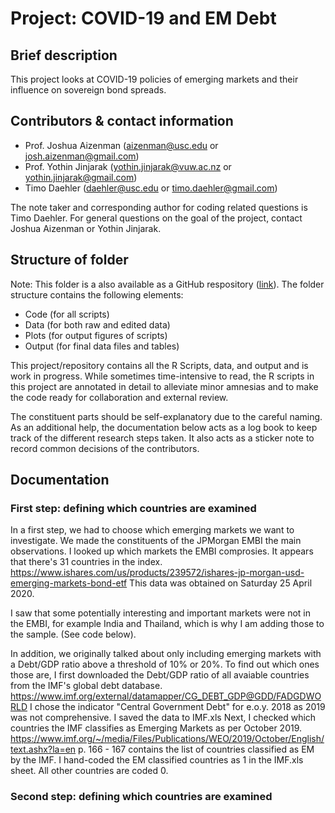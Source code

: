 # Project: COVID-19 and EM Debt

## Brief description
This project looks at COVID-19 policies of emerging markets and their influence on sovereign bond spreads. 


## Contributors & contact information
* Prof. Joshua Aizenman (aizenman@usc.edu or josh.aizenman@gmail.com) 
* Prof. Yothin Jinjarak (yothin.jinjarak@vuw.ac.nz or yothin.jinjarak@gmail.com) 
* Timo Daehler (daehler@usc.edu or timo.daehler@gmail.com) 

The note taker and corresponding author for coding related questions is Timo Daehler. For general questions on the goal of the project, contact Joshua Aizenman or Yothin Jinjarak. 

## Structure of folder
Note: This folder is a also available as a GitHub respository ([link](https://github.com/timodaehler/COVID19DEBT.git)). The folder structure contains the following elements: 

* Code (for all scripts)
* Data (for both raw and edited data)
* Plots (for output figures of scripts)
* Output (for final data files and tables)


This project/repository contains all the R Scripts, data, and output and is work in progress. While sometimes time-intensive to read, the R scripts in this project are annotated in detail to alleviate minor amnesias and to make the code ready for collaboration and external review.

The constituent parts should be self-explanatory due to the careful naming. As an additional help, the documentation below acts as a log book to keep track of the different research steps taken. It also acts as a sticker note to record common decisions of the contributors. 

## Documentation

### First step: defining which countries are examined
In a first step, we had to choose which emerging markets we want to investigate. We made 
the constituents of the JPMorgan EMBI the main observations. I looked up which markets
the EMBI comprosies. It appears that there's 31 countries in the index. 
https://www.ishares.com/us/products/239572/ishares-jp-morgan-usd-emerging-markets-bond-etf
This data was obtained on Saturday 25 April 2020. 

I saw that some potentially interesting and important markets were not in the EMBI, for example
India and Thailand, which is why I am adding those to the sample. (See code below).

In addition, we originally talked about only including emerging markets with a Debt/GDP ratio above 
a threshold of 10% or 20%. To find out which ones those are, I first downloaded the Debt/GDP ratio of all avaiable countries from the IMF's global debt database. 
https://www.imf.org/external/datamapper/CG_DEBT_GDP@GDD/FADGDWORLD
I chose the indicator "Central Government Debt" for e.o.y. 2018 as 2019 was not comprehensive. 
I saved the data to IMF.xls
Next, I checked which countries the IMF classifies as Emerging Markets as per October 2019. 
https://www.imf.org/~/media/Files/Publications/WEO/2019/October/English/text.ashx?la=en
p. 166 - 167 contains the list of countries classified as EM by the IMF. 
I hand-coded the EM classified countries as 1 in the IMF.xls sheet. All other countries are coded 0.

### Second step: defining which countries are examined
### 




